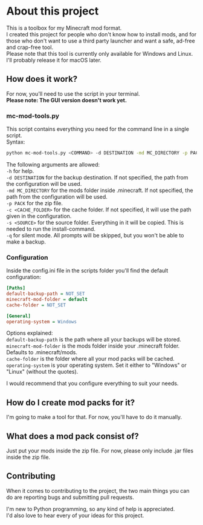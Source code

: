 # About this project

This is a toolbox for my Minecraft mod format.  
I created this project for people who don't know how to install mods, and for those who don't want to use a third party launcher and want a safe, ad-free and crap-free tool.  
Please note that this tool is currently only available for Windows and Linux. I'll probably release it for macOS later.

## How does it work?

For now, you'll need to use the script in your terminal.  
**Please note: The GUI version doesn't work yet.**

### mc-mod-tools.py

This script contains everything you need for the command line in a single script.  
Syntax:  

```bash
python mc-mod-tools.py <COMMAND> -d DESTINATION -md MC_DIRECTORY -p PACK -c CACHE_FOLDER -s SOURCE -q -h
```

The following arguments are allowed:  
`-h` for help.  
`-d DESTINATION` for the backup destination. If not specified, the path from the configuration will be used.  
`-md MC_DIRECTORY` for the mods folder inside .minecraft. If not specified, the path from the configuration will be used.  
`-p PACK` for the zip file.  
`-c <CACHE_FOLDER>` for the cache folder. If not specified, it will use the path given in the configuration.  
`-s <SOURCE>` for the source folder. Everything in it will be copied. This is needed to run the install-command.  
`-q` for silent mode. All prompts will be skipped, but you won't be able to make a backup.

### Configuration

Inside the config.ini file in the scripts folder you'll find the default configuration:  

```ini
[Paths]
default-backup-path = NOT_SET
minecraft-mod-folder = default
cache-folder = NOT_SET

[General]
operating-system = Windows
```

Options explained:  
`default-backup-path` is the path where all your backups will be stored.  
`minecraft-mod-folder` is the mods folder inside your .minecraft folder. Defaults to .minecraft/mods.  
`cache-folder` is the folder where all your mod packs will be cached.  
`operating-system` is your operating system. Set it either to "Windows" or "Linux" (without the quotes).  
  
I would recommend that you configure everything to suit your needs.  

## How do I create mod packs for it?

I'm going to make a tool for that. For now, you'll have to do it manually.

## What does a mod pack consist of?

Just put your mods inside the zip file.
For now, please only include .jar files inside the zip file.

## Contributing

When it comes to contributing to the project, the two main things you can do are reporting bugs and submitting pull requests.  

I'm new to Python programming, so any kind of help is appreciated.  
I'd also love to hear every of your ideas for this project.  
